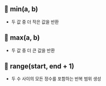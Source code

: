 ## 🔹 min(a, b)
- 두 값 중 더 작은 값을 반환

## 🔹 max(a, b)
- 두 값 중 더 큰 값을 반환

## 🔹 range(start, end + 1)
- 두 수 사이의 모든 정수를 포함하는 반복 범위 생성

